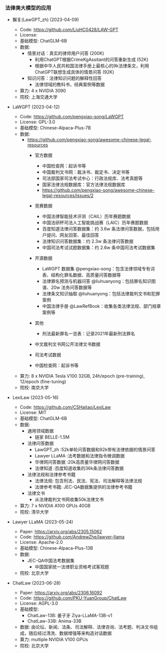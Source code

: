 
### 法律类大模型的应用

* 獬豸(LawGPT_zh)  (2023-04-09)
  * Code: https://github.com/LiuHC0428/LAW-GPT
  * License: 
  * 基础模型: ChatGLM-6B
  * 数据:
    * 情景对话：真实的律师用户问答 (200K)
      * 利用ChatGPT根据CrimeKgAssitant的问答重新生成 (52K)
      * 根据中华人民共和国法律手册上最核心的9k法律条文，利用ChatGPT联想生成具体的情景问答 (92K)
    * 知识问答：法律知识问题的解释性回答
      * 法律领域的教科书，经典案例等数据
  * 算力: 4 x NVIDIA 3090
  * 院校: 上海交通大学

* LaWGPT  (2023-04-12)
  * Code: https://github.com/pengxiao-song/LaWGPT
  * License: GPL-3.0
  * 基础模型: Chinese-Alpaca-Plus-7B
  * 数据:
    * https://github.com/pengxiao-song/awesome-chinese-legal-resources
      * 官方数据
        * 中国检查网：起诉书等
        * 中国裁判文书网：裁决书、裁定书、决定书等
        * 司法部国家司法考试中心：行政法规库、法考真题等
        * 国家法律法规数据库：官方法律法规数据库
        * https://github.com/pengxiao-song/awesome-chinese-legal-resources/issues/2
      * 竞赛数据
        * 中国法律智能技术评测（CAIL）历年赛题数据
        * 中国法研杯司法人工智能挑战赛（LAIC）历年赛题数据
        * 百度知道法律问答数据集：约 3.6w 条法律问答数据，包括用户提问、网友回答、最佳回答
        * 法律知识问答数据集：约 2.3w 条法律问答数据
        * 中国司法考试试题数据集：约 2.6w 条中国司法考试数据集
      * 开源数据
        * LaWGPT 数据集 @pengxiao-song：包含法律领域专有词表、结构化罪名数据、高质量问答数据等
        * 法律罪名预测与机器问答 @liuhuanyong：包括罪名知识图谱、20w 法务问答数据等
        * 法律条文知识抽取 @liuhuanyong：包括法律裁判文书和犯罪案例
        * 中国法律手册 @LawRefBook：收集各类法律法规、部门规章案例等
      * 其他
        * 刑法最新罪名一览表：记录2021年最新刑法罪名

      * 中文裁判文书网公开法律文书数据
      * 司法考试数据
      * 中国检查网：起诉书等
  * 算力: 8 x NVIDIA Tesla V100 32GB, 24h/epoch (pre-training), 12/epoch (fine-tuning)
  * 院校: 南京大学

* LexiLaw  (2023-05-16)
  * Code: https://github.com/CSHaitao/LexiLaw
  * License: MIT
  * 基础模型: ChatGLM-6B
  * 数据:
    * 通用领域数据
      * 链家 BELLE-1.5M
    * 法律问答数据
      * LawGPT_zh :52k单轮问答数据和92k带有法律依据的情景问答
      * Lawyer LLaMA :法考数据和法律指令微调数据
      * 华律网问答数据 :20k高质量华律网问答数据
      * 法律知道 :百度知道收集的36k条法律问答数据
    * 法律法规和法律参考书籍
      * 法律法规: 包含刑法、民法、宪法、司法解释等法律法规
      * 法律参考书籍: JEC-QA数据集提供的法律参考书籍
    * 法律文书
      * 从法律裁判文书网收集50k法律文书
  * 算力: 7 x NVIDIA A100 GPUs 40GB
  * 院校: 清华大学

* Lawyer LLaMA  (2023-05-24)
  * Paper: https://arxiv.org/abs/2305.15062
  * Code: https://github.com/AndrewZhe/lawyer-llama
  * License: Apache-2.0
  * 基础模型: Chinese-Alpaca-Plus-13B
  * 数据:
    * JEC-QA中国法考数据集
      * 中国国家统一法律职业资格考试客观题
  * 院校: 北京大学

* ChatLaw  (2023-06-28)
  * Paper: https://arxiv.org/abs/2306.16092
  * Code: https://github.com/PKU-YuanGroup/ChatLaw
  * License: AGPL-3.0
  * 基础模型:
    * ChatLaw-13B: 姜子牙 Ziya-LLaMA-13B-v1
    * ChatLaw-33B: Anima-33B
  * 数据: 由论坛、新闻、法条、司法解释、法律咨询、法考题、判决文书组成，随后经过清洗、数据增强等来构造对话数据
  * 算力: multiple NVIDIA V100 GPUs
  * 院校: 北京大学
